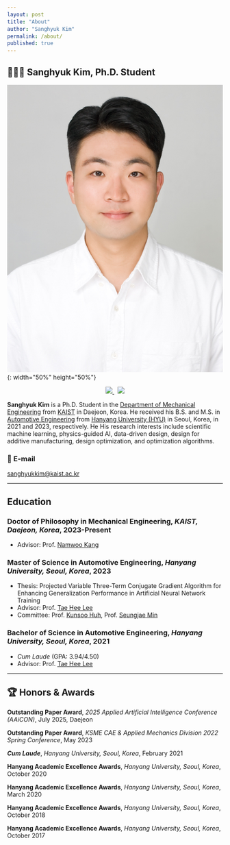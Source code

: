 ```yaml
---
layout: post
title: "About"
author: "Sanghyuk Kim"
permalink: /about/
published: true
---
```


## 👨🏻‍🚀 Sanghyuk Kim, Ph.D. Student

![SanghyukKim](/images/SanghyukKim.jpg){: width="50%" height="50%"}

<p align="center">
  <a href="https://www.linkedin.com/in/kim-sanghyuk/">
    <img src="https://img.shields.io/badge/LinkedIn-0A66C2?logo=linkedin&logoColor=white&style=for-the-badge" height="28">
  </a>
  &nbsp;
  <a href="https://scholar.google.com/citations?user=RpcCyLQAAAAJ&hl=en">
    <img src="https://img.shields.io/badge/Google_Scholar-4285F4?logo=google-scholar&logoColor=white&style=for-the-badge" height="28">
  </a>
</p>

**Sanghyuk Kim** is a Ph.D. Student in the [Department of Mechanical Engineering](https://me.kaist.ac.kr/eng/main/main.html) from [KAIST](https://www.kaist.ac.kr/) in Daejeon, Korea. He received his B.S. and M.S. in [Automotive Engineering](https://ae.hanyang.ac.kr/) from [Hanyang University (HYU)](https://www.hanyang.ac.kr/) in Seoul, Korea, in 2021 and 2023, respectively. He His research interests include scientific machine learning, physics-guided AI, data-driven design, design for additive manufacturing, design optimization, and optimization algorithms.

### 📧 E-mail

[sanghyukkim@kaist.ac.kr](mailto:sanghyukkim@kaist.ac.kr)

---

## Education

### Doctor of Philosophy in Mechanical Engineering, _KAIST, Daejeon, Korea_, 2023-Present

- Advisor: Prof. [Namwoo Kang](https://scholar.google.com/citations?user=tYU_Cz0AAAAJ&hl=en)

### Master of Science in Automotive Engineering, _Hanyang University, Seoul, Korea_, 2023

- Thesis: Projected Variable Three-Term Conjugate Gradient Algorithm for Enhancing Generalization Performance in Artificial Neural Network Training
- Advisor: Prof. [Tae Hee Lee](https://scholar.google.co.kr/citations?hl=en&user=JxC_VGgAAAAJ)
- Committee: Prof. [Kunsoo Huh](https://scholar.google.co.kr/citations?user=iRQAwt8AAAAJ&hl=en), Prof. [Seungjae Min](https://scholar.google.co.kr/citations?user=1umyIqAAAAAJ&hl=en)

### Bachelor of Science in Automotive Engineering, _Hanyang University, Seoul, Korea_, 2021

- _Cum Laude_ (GPA: 3.94/4.50)
- Advisor: Prof. [Tae Hee Lee](https://scholar.google.co.kr/citations?hl=en&user=JxC_VGgAAAAJ)

---

## 🏆 Honors & Awards

**Outstanding Paper Award**, _2025 Applied Artificial Intelligence Conference (AAiCON)_, July 2025, Daejeon

**Outstanding Paper Award**, _KSME CAE & Applied Mechanics Division 2022 Spring Conference_, May 2023

**_Cum Laude_**, _Hanyang University, Seoul, Korea_, February 2021

**Hanyang Academic Excellence Awards**, _Hanyang University, Seoul, Korea_, October 2020

**Hanyang Academic Excellence Awards**, _Hanyang University, Seoul, Korea_, March 2020

**Hanyang Academic Excellence Awards**, _Hanyang University, Seoul, Korea_, October 2018

**Hanyang Academic Excellence Awards**, _Hanyang University, Seoul, Korea_, October 2017
